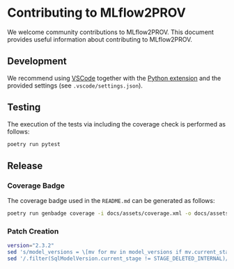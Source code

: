 # Contributing to MLflow2PROV

We welcome community contributions to MLflow2PROV. This document provides useful information about contributing to MLflow2PROV.

## Development

We recommend using [VSCode](https://code.visualstudio.com) together with the [Python extension](https://marketplace.visualstudio.com/items?itemName=ms-python.python) and the provided settings (see `.vscode/settings.json`).

## Testing

The execution of the tests via including the coverage check is performed as follows:

```bash
poetry run pytest
```

## Release

### Coverage Badge

The coverage badge used in the `README.md` can be generated as follows:

```bash
poetry run genbadge coverage -i docs/assets/coverage.xml -o docs/assets/coverage-badge.svg
```

### Patch Creation

```bash
version="2.3.2"
sed 's/model_versions = \[mv for mv in model_versions if mv.current_stage != STAGE_DELETED_INTERNAL\]/model_versions = \[mv for mv in model_versions\]/g' .venv/lib/python3.10/site-packages/mlflow/utils/search_utils.py | diff -u .venv/lib/python3.10/site-packages/mlflow/utils/search_utils.py - > patches/mlflow-$version-search_utils.patch
sed '/.filter(SqlModelVersion.current_stage != STAGE_DELETED_INTERNAL)/d' .venv/lib/python3.10/site-packages/mlflow/store/model_registry/sqlalchemy_store.py | diff -u .venv/lib/python3.10/site-packages/mlflow/store/model_registry/sqlalchemy_store.py - > patches/mlflow-$version-sqlalchemy_store.patch
```
